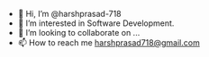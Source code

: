 - 👋 Hi, I’m @harshprasad-718
- 👀 I’m interested in Software Development.
- 💞️ I’m looking to collaborate on ...
- 📫 How to reach me harshprasad718@gmail.com

<!---
harshprasad-718/harshprasad-718 is a ✨ special ✨ repository because its `README.md` (this file) appears on your GitHub profile.
You can click the Preview link to take a look at your changes.
--->
